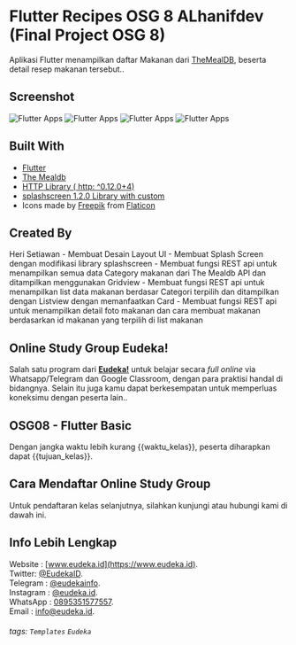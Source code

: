 # Flutter Recipes OSG 8 ALhanifdev (Final Project OSG 8)
Aplikasi Flutter menampilkan daftar Makanan dari [TheMealDB](https://www.themealdb.com/), beserta detail resep makanan tersebut..

## Screenshot
![Flutter Apps](https://res.cloudinary.com/alhanifdev/image/upload/c_scale,w_256/v1578834779/Screenshot_1578834647_smfwmf.png "source: alhanifdev.com")
![Flutter Apps](https://res.cloudinary.com/alhanifdev/image/upload/c_scale,w_256/v1578834787/Screenshot_1578834621_hrlhzw.png "source: alhanifdev.com")
![Flutter Apps](https://res.cloudinary.com/alhanifdev/image/upload/c_scale,w_256/v1578834779/Screenshot_1578834679_xvxmcq.png "source: alhanifdev.com")
![Flutter Apps](https://res.cloudinary.com/alhanifdev/image/upload/c_scale,w_256/v1578834790/Screenshot_1578834689_p6u4br.png "source: alhanifdev.com")

## Built With
- [Flutter](https://flutter.dev)
- [The Mealdb](https://www.themealdb.com/api.php)
- [HTTP Library ( http: ^0.12.0+4) ](https://pub.dev/packages/http)
- [splashscreen 1.2.0 Library with custom ](https://pub.dev/packages/splashscreen)
- Icons made by [Freepik](https://www.flaticon.com/authors/freepik) from [Flaticon](https://www.flaticon.com)

## Created By
Heri Setiawan
    - Membuat Desain Layout UI
    - Membuat Splash Screen dengan modifikasi library splashscreen
    - Membuat fungsi REST api untuk menampilkan semua data Category makanan dari The Mealdb API dan ditampilkan menggunakan Gridview
    - Membuat fungsi REST api untuk menampilkan list data makanan berdasar Categori terpilih dan ditampilkan dengan Listview dengan memanfaatkan Card
    - Membuat fungsi REST api untuk menampilkan detail foto makanan dan cara membuat makanan berdasarkan id makanan yang terpilih di list makanan


## Online Study Group Eudeka!
Salah satu program dari [**Eudeka!**](https://www.eudeka.id) untuk belajar secara _full online_ via Whatsapp/Telegram dan Google Classroom, dengan para praktisi handal di bidangnya. Selain itu juga kamu dapat berkesempatan untuk memperluas koneksimu dengan peserta lain..

## OSG08 - Flutter Basic
Dengan jangka waktu lebih kurang {{waktu_kelas}}, peserta diharapkan dapat {{tujuan_kelas}}.

## Cara Mendaftar Online Study Group
Untuk pendaftaran kelas selanjutnya, silahkan kunjungi atau hubungi kami di dawah ini.

## Info Lebih Lengkap
Website : [www.eudeka.id](https://www.eudeka.id).  
Twitter: [@EudekaID](https://twitter.com/EudekaID).  
Telegram : [@eudekainfo](https://t.me/eudekainfo).  
Instagram : [@eudeka.id](https://instagram.com/eudeka.id).  
WhatsApp : [0895351577557](https://wa.me/62895351577557).  
Email : [info@eudeka.id](mailto:info@eudeka.id).  

[nama_project]: Peserta
[tentang_project]: Peserta
[screenshot_project]: Peserta
[teknologi_digunakan]: Peserta
[nama_peserta]: Peserta

[kode_tugas]: Eudeka
[jenis_kelas]: Eudeka
[nama_kelas]: Eudeka
[tentang_kelas]: Eudeka
[waktu_kelas]: Eudeka
[tujuan_kelas]: Eudeka
[cara_daftar]: Eudeka
[kode_kelas]: Eudeka

###### tags: `Templates` `Eudeka`
